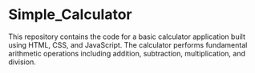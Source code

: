 # Simple_Calculator
This repository contains the code for a basic calculator application built using HTML, CSS, and JavaScript. The calculator performs fundamental arithmetic operations including addition, subtraction, multiplication, and division.

